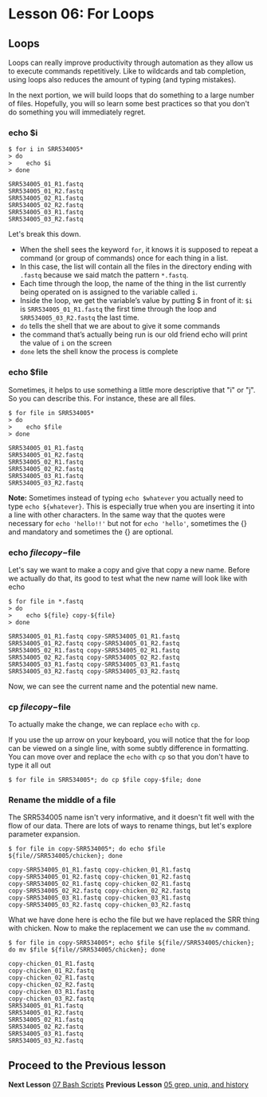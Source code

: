 # Lesson 06: For Loops

## Loops
Loops can really improve productivity through automation as they allow us to execute commands repetitively. Like to wildcards and tab completion, using loops also reduces the amount of typing (and typing mistakes). 

In the next portion, we will build loops that do something to a large number of files. Hopefully, you will so learn some best practices so that you don't do something you will immediately regret. 

### echo $i

~~~ {.bash}
$ for i in SRR534005*
> do
>    echo $i
> done
~~~

~~~ {.output}
SRR534005_01_R1.fastq
SRR534005_01_R2.fastq
SRR534005_02_R1.fastq
SRR534005_02_R2.fastq
SRR534005_03_R1.fastq
SRR534005_03_R2.fastq
~~~

Let's break this down. 
- When the shell sees the keyword `for`, it knows it is supposed to repeat a command (or group of commands) once for each thing in a list. 
- In this case, the list will contain all the files in the directory ending with `.fastq` because we said match the pattern `*.fastq`.
- Each time through the loop, the name of the thing in the list currently being operated on is assigned to the variable called `i`. 
- Inside the loop, we get the variable’s value by putting $ in front of it: `$i` is `SRR534005_01_R1.fastq` the first time through the loop and `SRR534005_03_R2.fastq` the last time. 
- `do` tells the shell that we are about to give it some commands
- the command that’s actually being run is our old friend echo will print the value of `i` on the screen
- `done` lets the shell know the process is complete

### echo $file

Sometimes, it helps to use something a little more descriptive that "i" or "j". So you can describe this. For instance, these are all files.


~~~ {.bash}
$ for file in SRR534005*
> do
>    echo $file
> done
~~~

~~~ {.output}
SRR534005_01_R1.fastq
SRR534005_01_R2.fastq
SRR534005_02_R1.fastq
SRR534005_02_R2.fastq
SRR534005_03_R1.fastq
SRR534005_03_R2.fastq
~~~

**Note:** Sometimes instead of typing `echo $whatever` you actually need to type `echo ${whatever}`. This is especially true when you are inserting it into a line with other characters. In the same way that the quotes were necessary for `echo 'hello!!'` but not for `echo 'hello'`, sometimes the {} and mandatory and sometimes the {} are optional.

### echo $file copy-$file

Let's say we want to make a copy and give that copy a new name. Before we actually do that, its good to test what the new name will look like with echo

~~~ {.bash}
$ for file in *.fastq
> do
>    echo ${file} copy-${file}
> done
~~~

~~~ {.output}
SRR534005_01_R1.fastq copy-SRR534005_01_R1.fastq
SRR534005_01_R2.fastq copy-SRR534005_01_R2.fastq
SRR534005_02_R1.fastq copy-SRR534005_02_R1.fastq
SRR534005_02_R2.fastq copy-SRR534005_02_R2.fastq
SRR534005_03_R1.fastq copy-SRR534005_03_R1.fastq
SRR534005_03_R2.fastq copy-SRR534005_03_R2.fastq
~~~

Now, we can see the current name and the potential new name. 

### cp $file copy-$file

To actually make the change, we can replace `echo` with `cp`.

If you use the up arrow on your keyboard, you will notice that the for loop can be viewed on a single line, with some subtly difference in formatting. You can move over and replace the `echo` with `cp` so that you don't have to type it all out

~~~ {.bash}
$ for file in SRR534005*; do cp $file copy-$file; done
~~~

### Rename the middle of a file

The SRR534005 name isn't very informative, and it doesn't fit well with the flow of our data. There are lots of ways to rename things, but let's explore parameter expansion.

~~~ {.bash}
$ for file in copy-SRR534005*; do echo $file ${file//SRR534005/chicken}; done
~~~

~~~ {.output}
copy-SRR534005_01_R1.fastq copy-chicken_01_R1.fastq
copy-SRR534005_01_R2.fastq copy-chicken_01_R2.fastq
copy-SRR534005_02_R1.fastq copy-chicken_02_R1.fastq
copy-SRR534005_02_R2.fastq copy-chicken_02_R2.fastq
copy-SRR534005_03_R1.fastq copy-chicken_03_R1.fastq
copy-SRR534005_03_R2.fastq copy-chicken_03_R2.fastq
~~~

What we have done here is echo the file but we have replaced the SRR thing with chicken.  Now to make the replacement we can use the `mv` command.

~~~ {.bash}
$ for file in copy-SRR534005*; echo $file ${file//SRR534005/chicken}; do mv $file ${file//SRR534005/chicken}; done
~~~

~~~ {.output}
copy-chicken_01_R1.fastq
copy-chicken_01_R2.fastq
copy-chicken_02_R1.fastq
copy-chicken_02_R2.fastq
copy-chicken_03_R1.fastq
copy-chicken_03_R2.fastq
SRR534005_01_R1.fastq
SRR534005_01_R2.fastq
SRR534005_02_R1.fastq
SRR534005_02_R2.fastq
SRR534005_03_R1.fastq
SRR534005_03_R2.fastq
~~~



## Proceed to the Previous lesson
**Next Lesson** [07 Bash Scripts](https://github.com/raynamharris/Shell_Intro_for_Transcriptomics/blob/master/lessons/07_BashScripts.md)
**Previous Lesson** [05 grep, uniq, and history](https://github.com/raynamharris/Shell_Intro_for_Transcriptomics/blob/master/lessons/05_FindingThings.md) 